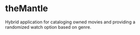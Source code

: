 # theMantle

Hybrid application for cataloging owned movies and providing a randomized watch option based on genre.
